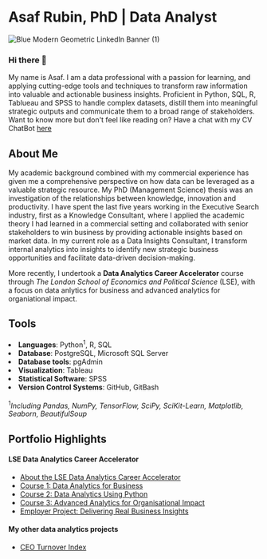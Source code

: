 <h1>Asaf Rubin, PhD | Data Analyst</h1>

![Blue Modern Geometric LinkedIn Banner (1)](https://github.com/AsafRubin00/AsafRubin00/assets/115939423/c2d0f214-9985-4dcb-821b-c10b43f4c869)

### Hi there 👋

My name is Asaf. I am a data professional with a passion for learning, and applying cutting-edge tools and techniques to transform raw information into valuable and actionable business insights. Proficient in Python, SQL, R, Tablueau and SPSS to handle complex datasets, distill them into meaningful strategic outputs and communicate them to a broad range of stakeholders. Want to know more but don't feel like reading on? Have a chat with my CV ChatBot <a href="https://bit.ly/3ErQwr6">here</a>

<h2>About Me</h2>
<p>My academic background combined with my commercial experience has given me a comprehensive perspective on how data can be leveraged as a valuable strategic resource. My PhD (Management Science) thesis was an investigation of the relationships between knowledge, innovation and productivity. I have spent the last five years working in the Executive Search industry, first as a Knowledge Consultant, where I applied the academic theory I had learned in a commercial setting and collaborated with senior stakeholders to win business by providing actionable insights based on market data. In my current role as a Data Insights Consultant, I transform internal analytics into insights to identify new strategic business opportunities and facilitate data-driven decision-making.</p>
<p>More recently, I undertook a <b>Data Analytics Career Accelerator</b> course through <i>The London School of Economics and Political Science</i> (LSE), with a focus on data anlytics for business and advanced analytics for organiational impact.</p>

<h2>Tools</h2>
<ul></ul>
<li><b>Languages</b>: Python<sup>1</sup>, R, SQL</li>
<li><b>Database</b>: PostgreSQL, Microsoft SQL Server</li>
<li><b>Database tools</b>: pgAdmin</li>
<li><b>Visualization</b>: Tableau</li>
<li><b>Statistical Software</b>: SPSS</li>
<li><b>Version Control Systems</b>: GitHub, GitBash</li>
</ul>
<br>
<sup>1</sup><i>Including Pandas, NumPy, TensorFlow, SciPy, SciKit-Learn, Matplotlib, Seaborn, BeautifulSoup</i>

<h2>Portfolio Highlights</h2>
  <h4>LSE Data Analytics Career Accelerator</h4>
  <ul>
  <li><a href="https://github.com/AsafRubin00/LSE-Data-Analytics-Career-Accelerator">About the LSE Data Analytics Career Accelerator</li>
      <li><a href="https://github.com/AsafRubin00/LSE-Data-Analytics-for-Business">Course 1: Data Analytics for Business</a></li>
      <li><a href="https://github.com/AsafRubin00/LSE-Data-Analytics-Using-Python">Course 2: Data Analytics Using Python</a></li>
      <li><a href="https://github.com/AsafRubin00/Advanced-Analytics-for-Organisational-Impact">Course 3: Advanced Analytics for Organisational Impact</a></li>
      <li><a href="https://github.com/AsafRubin00/Employer-Project">Employer Project: Delivering Real Business Insights</a></li>
    </ul>
    <h4>My other data analytics projects</h4>
    <ul>
      <li><a href="https://github.com/AsafRubin00/CEO-Turnover-Index">CEO Turnover Index</a></li>
    </ul>
      <br>
